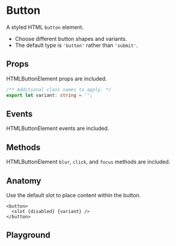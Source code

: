 <script>
  import Playground from './ButtonPlayground.svelte';
</script>

# Button

A styled HTML `button` element.

- Choose different button shapes and variants.
- The default type is `'button'` rather than `'submit'`.

## Props

HTMLButtonElement props are included.

```ts
/** Additional class names to apply. */
export let variant: string = '';
```

## Events

HTMLButtonElement events are included.

## Methods

HTMLButtonElement `blur`, `click`, and `focus` methods are included.

## Anatomy

Use the default slot to place content within the button.

```svelte
<button>
  <slot {disabled} {variant} />
</button>
```

## Playground

<Playground />
